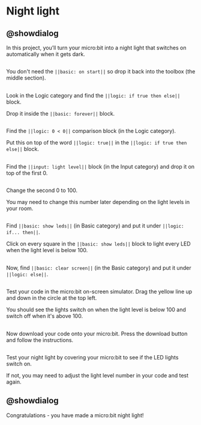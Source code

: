 # Night light 

## @showdialog 
In this project, you’ll turn your micro:bit into a night light that switches on automatically when it gets dark. 

## 
You don't need the ``||basic: on start||`` so drop it back into the toolbox (the middle section). 

## 
Look in the Logic category and find the ``||logic: if true then else||`` block. 

Drop it inside the ``||basic: forever||`` block. 

## 
Find the ``||logic: 0 < 0||`` comparison block (in the Logic category). 

Put this on top of the word ``||logic: true||`` in the ``||logic: if true then else||`` block. 

## 
Find the ``||input: light level||`` block (in the Input category) and drop it on top of the first 0. 

## 
Change the second 0 to 100. 

You may need to change this number later depending on the light levels in your room. 

## 
Find ``||basic: show leds||`` (in Basic category) and put it under ``||logic: if... then||``. 

Click on every square in the ``||basic: show leds||`` block to light every LED when the light level is below 100. 

## 
Now, find ``||basic: clear screen||`` (in the Basic category) and put it under ``||logic: else||``. 

## 
Test your code in the micro:bit on-screen simulator. Drag the yellow line up and down in the circle at the top left. 

You should see the lights switch on when the light level is below 100 and switch off when it's above 100. 

## 
Now download your code onto your micro:bit. Press the download button and follow the instructions. 

## 
Test your night light by covering your micro:bit to see if the LED lights switch on. 

If not, you may need to adjust the light level number in your code and test again. 
## @showdialog 
Congratulations - you have made a micro:bit night light! 
